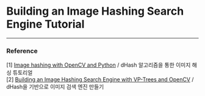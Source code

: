 # Building an Image Hashing Search Engine Tutorial





***
### Reference 
[1] [Image hashing with OpenCV and Python](https://www.pyimagesearch.com/2017/11/27/image-hashing-opencv-python/) / dHash 알고리즘을 통한 이미지 해싱 튜토리얼 </br>
[2] [Building an Image Hashing Search Engine with VP-Trees and OpenCV](https://www.pyimagesearch.com/2019/08/26/building-an-image-hashing-search-engine-with-vp-trees-and-opencv/) / dHash을 기반으로 이미지 검색 엔진 만들기 </br>

